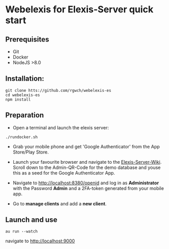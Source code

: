 # Webelexis for Elexis-Server quick start

## Prerequisites

* Git
* Docker
* NodeJS >8.0

## Installation:

```
git clone htts://github.com/rgwch/webelexis-es
cd webelexis-es
npm install
```

## Preparation

* Open a terminal and launch the elexis server:

```
./rundocker.sh
```

* Grab your mobile phone and get 'Google Authenticator' from the App Store/Play Store.

* Launch your favourite browser and navigate to the [Elexis-Server-Wiki](https://github.com/elexis/elexis-server/wiki/SMART-on-FHIR). Scroll down to the Admin-QR-Code for the demo database and youse this as a seed for the Google Authenticator App.


* Navigate to <http://localhost:8380/openid> and log in as **Administrator** with the Password **Admin** and a 2FA-token generated from your mobile app.

* Go to **manage clients** and add a **new client**. 

## Launch and use

```
au run --watch
``` 

navigate to <http://localhost:9000>
